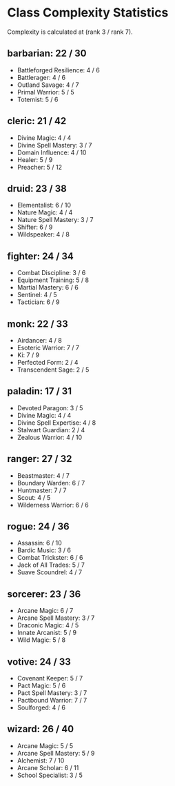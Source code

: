 # Class Complexity Statistics

Complexity is calculated at (rank 3 / rank 7).


## barbarian: 22 / 30
* Battleforged Resilience: 4 / 6
* Battlerager: 4 / 6
* Outland Savage: 4 / 7
* Primal Warrior: 5 / 5
* Totemist: 5 / 6
            
## cleric: 21 / 42
* Divine Magic: 4 / 4
* Divine Spell Mastery: 3 / 7
* Domain Influence: 4 / 10
* Healer: 5 / 9
* Preacher: 5 / 12
            
## druid: 23 / 38
* Elementalist: 6 / 10
* Nature Magic: 4 / 4
* Nature Spell Mastery: 3 / 7
* Shifter: 6 / 9
* Wildspeaker: 4 / 8
            
## fighter: 24 / 34
* Combat Discipline: 3 / 6
* Equipment Training: 5 / 8
* Martial Mastery: 6 / 6
* Sentinel: 4 / 5
* Tactician: 6 / 9
            
## monk: 22 / 33
* Airdancer: 4 / 8
* Esoteric Warrior: 7 / 7
* Ki: 7 / 9
* Perfected Form: 2 / 4
* Transcendent Sage: 2 / 5
            
## paladin: 17 / 31
* Devoted Paragon: 3 / 5
* Divine Magic: 4 / 4
* Divine Spell Expertise: 4 / 8
* Stalwart Guardian: 2 / 4
* Zealous Warrior: 4 / 10
            
## ranger: 27 / 32
* Beastmaster: 4 / 7
* Boundary Warden: 6 / 7
* Huntmaster: 7 / 7
* Scout: 4 / 5
* Wilderness Warrior: 6 / 6
            
## rogue: 24 / 36
* Assassin: 6 / 10
* Bardic Music: 3 / 6
* Combat Trickster: 6 / 6
* Jack of All Trades: 5 / 7
* Suave Scoundrel: 4 / 7
            
## sorcerer: 23 / 36
* Arcane Magic: 6 / 7
* Arcane Spell Mastery: 3 / 7
* Draconic Magic: 4 / 5
* Innate Arcanist: 5 / 9
* Wild Magic: 5 / 8
            
## votive: 24 / 33
* Covenant Keeper: 5 / 7
* Pact Magic: 5 / 6
* Pact Spell Mastery: 3 / 7
* Pactbound Warrior: 7 / 7
* Soulforged: 4 / 6
            
## wizard: 26 / 40
* Arcane Magic: 5 / 5
* Arcane Spell Mastery: 5 / 9
* Alchemist: 7 / 10
* Arcane Scholar: 6 / 11
* School Specialist: 3 / 5
